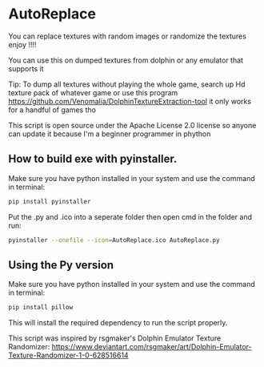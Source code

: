# AutoReplace
You can replace textures with random images or randomize the textures enjoy !!!! 

You can use this on dumped textures from dolphin or any emulator that supports it

Tip: To dump all textures without playing the whole game, search up Hd texture pack of whatever game or use this program https://github.com/Venomalia/DolphinTextureExtraction-tool it only works for a handful of games tho

This script is open source under the Apache License 2.0 license so anyone can update it because I'm a beginner programmer in phython

## How to build exe with pyinstaller.
Make sure you have python installed in your system and use the command in terminal:
```sh
pip install pyinstaller
```
Put the .py and .ico into a seperate folder then open cmd in the folder and run:
```sh
pyinstaller --onefile --icon=AutoReplace.ico AutoReplace.py
```

## Using the Py version
Make sure you have python installed in your system and use the command in terminal:
```sh
pip install pillow
```
This will install the required dependency to run the script properly.

This script was inspired by rsgmaker's Dolphin Emulator Texture Randomizer:
https://www.deviantart.com/rsgmaker/art/Dolphin-Emulator-Texture-Randomizer-1-0-628516614
